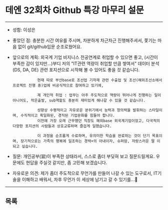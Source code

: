# 데엔 32회차 Github 특강 마무리 설문
---
- 성함: 이성은
- 좋았던 점: 충분한 시간 여유를 주시며, 차분하게 차근차근 진행해주셔서, 쫓기는 마음 없이 git/github입문 순조로웠어요.
- 앞으로의 계획: 외국계 기업 비지니스 전공연계로 취업할 수 있으면 좋고,
                (시간이 부족한 감이 있지만...)부디 저의 "IT관련 역량이 취업할 만큼 쌓여서" 데이터 분석(DS, DA, DE) 관련 포지션으로 시작해 볼 수 있어도 좋을 것 같습니다.
            
                 현재 따로 부산base로 조선업 기자재 관련 수출업 및 조선(해외조선소에서 프로젝트 진행 중)업에 비공식적으로 참여하고 있기에,
             
                 제 개인적 취업 : 업무는 아주 주도적으로 역량이 뛰어나게 진행하는 일이 아니어도, 작은출발, sub역할도 충분히 재미있게 해나갈 수 있을 것 같습니다.
             
                 성향상 수평적이고 자유로운 분위기에서 능력과 창의력을 발휘하는 스타일이며, 수직적이고 획일화된, 경직된 기업문화를 힘들어 합니다.
                 이전에 가장 오래 근무했던 직장도 해외base 외국계기업이었고, 다국적의 다양한 포지션의 사람들과 상호교류하며 즐겁게 일했습니다.

                 이 과정을 순조롭게 수료하며, 유의미한 학습을 완료하는 것이 단기 목표이며, 장기적으로는 가족의 행복에 일조하는 경력+의 아내이자, 슈퍼맘, 자랑스러운 딸 이 되고 싶습니다.
                
- 질문: 개인공부(習)이 부족한 상태라서, 스스로 좀더 부딪혀 보고 질문드릴게요. 우문에도 현답을 주실것 같지만, 좀 고민해 보겠습니다.
- 자유로운 의견: 제가 좀더 주도적으로 무언가를 만들어 나갈 수 있는 도구로서, IT기술을 이해하고 배워서, 차후 무언가 이 세상에 남기고 갈 수 있기를...🙌
----
## 목록
